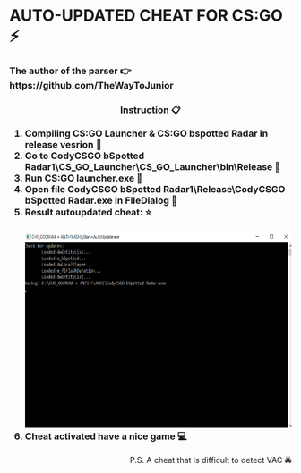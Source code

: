 <h1>AUTO-UPDATED CHEAT FOR CS:GO ⚡
  <h3>The author of the parser 👉 https://github.com/TheWayToJunior<h3>
</h1>
<h3>
  <p align ="center">Instruction 📋 </p>

  <ol>
  <li>Compiling CS:GO Launcher & CS:GO bspotted Radar in release vesrion 🔨</li>
  <li>Go to CodyCSGO bSpotted Radar1\СS_GO_Launcher\СS_GO_Launcher\bin\Release 💨</li>
  <li>Run CS:GO launcher.exe 🌌</li>
  <li>Open file CodyCSGO bSpotted Radar1\Release\CodyCSGO bSpotted Radar.exe in FileDialog 📁</li>
   <li> Result autoupdated cheat: ⭐</li>
      <br>
      <img src="FirstScreen.png" width="600px" height="350px"/> 
      <br>
  <li>Cheat activated have a nice game 💻</li>
  </ol>
</h3>
<p align = "right">
  P.S. A cheat that is difficult to detect VAC 🚔 
</p>
